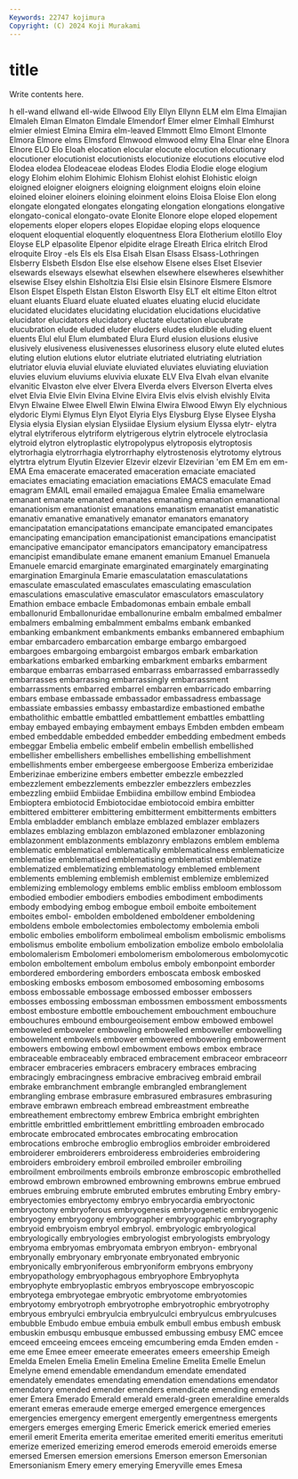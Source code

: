 ```yaml
---
Keywords: 22747 kojimura
Copyright: (C) 2024 Koji Murakami
---
```


# title

Write contents here.



h ell-wand ellwand ell-wide Ellwood Elly Ellyn
Ellynn ELM elm Elma Elmajian Elmaleh Elman Elmaton Elmdale Elmendorf
Elmer elmer Elmhall Elmhurst elmier elmiest Elmina Elmira elm-leaved Elmmott
Elmo Elmont Elmonte Elmora Elmore elms Elmsford Elmwood elmwood elmy
Elna Elnar elne Elnora Elnore ELO Elo Eloah elocation elocular
elocute elocution elocutionary elocutioner elocutionist elocutionists elocutionize elocutions elocutive elod
Elodea elodea Elodeaceae elodeas Elodes Elodia Elodie eloge elogium elogy
Elohim elohim Elohimic Elohism Elohist elohist Elohistic eloign eloigned eloigner
eloigners eloigning eloignment eloigns eloin eloine eloined eloiner eloiners eloining
eloinment eloins Eloisa Eloise Elon elong elongate elongated elongates elongating
elongation elongations elongative elongato-conical elongato-ovate Elonite Elonore elope eloped elopement
elopements eloper elopers elopes Elopidae eloping elops eloquence eloquent eloquential
eloquently eloquentness Elora Elotherium elotillo Eloy Eloyse ELP elpasolite Elpenor
elpidite elrage Elreath Elrica elritch Elrod elroquite Elroy -els Els
els Elsa Elsah Elsan Elsass Elsass-Lothringen Elsberry Elsbeth Elsdon Else
else elsehow Elsene elses Elset Elsevier elsewards elseways elsewhat elsewhen
elsewhere elsewheres elsewhither elsewise Elsey elshin Elsholtzia Elsi Elsie elsin
Elsinore Elsmere Elsmore Elson Elspet Elspeth Elstan Elston Elsworth Elsy
ELT elt eltime Elton eltrot eluant eluants Eluard eluate eluated
eluates eluating elucid elucidate elucidated elucidates elucidating elucidation elucidations elucidative
elucidator elucidators elucidatory eluctate eluctation elucubrate elucubration elude eluded eluder
eluders eludes eludible eluding eluent eluents Elul elul Elum elumbated
Elura Elurd elusion elusions elusive elusively elusiveness elusivenesses elusoriness elusory
elute eluted elutes eluting elution elutions elutor elutriate elutriated elutriating
elutriation elutriator eluvia eluvial eluviate eluviated eluviates eluviating eluviation eluvies
eluvium eluviums eluvivia eluxate ELV Elva Elvah elvan elvanite elvanitic
Elvaston elve elver Elvera Elverda elvers Elverson Elverta elves elvet
Elvia Elvie Elvin Elvina Elvine Elvira Elvis elvis elvish elvishly
Elvita Elvyn Elwaine Elwee Elwell Elwin Elwina Elwira Elwood Elwyn
Ely elychnious elydoric Elymi Elymus Elyn Elyot Elyria Elys Elysburg
Elyse Elysee Elysha Elysia elysia Elysian elysian Elysiidae Elysium elysium
Elyssa elytr- elytra elytral elytriferous elytriform elytrigerous elytrin elytrocele elytroclasia
elytroid elytron elytroplastic elytropolypus elytroposis elytroptosis elytrorhagia elytrorrhagia elytrorrhaphy elytrostenosis
elytrotomy elytrous elytrtra elytrum Elyutin Elzevier Elzevir elzevir Elzevirian 'em
EM Em em em- EMA Ema emacerate emacerated emaceration emaciate
emaciated emaciates emaciating emaciation emaciations EMACS emaculate Emad emagram EMAIL
email emailed emajagua Emalee Emalia emamelware emanant emanate emanated emanates
emanating emanation emanational emanationism emanationist emanations emanatism emanatist emanatistic emanativ
emanative emanatively emanator emanators emanatory emancipatation emancipatations emancipate emancipated emancipates
emancipating emancipation emancipationist emancipations emancipatist emancipative emancipator emancipators emancipatory emancipatress
emancipist emandibulate emane emanent emanium Emanuel Emanuela Emanuele emarcid emarginate
emarginated emarginately emarginating emargination Emarginula Emarie emasculatation emasculatations emasculate emasculated
emasculates emasculating emasculation emasculations emasculative emasculator emasculators emasculatory Emathion embace
embacle Embadomonas embain embale emball emballonurid Emballonuridae emballonurine embalm embalmed
embalmer embalmers embalming embalmment embalms embank embanked embanking embankment embankments
embanks embannered embaphium embar embarcadero embarcation embarge embargo embargoed embargoes
embargoing embargoist embargos embark embarkation embarkations embarked embarking embarkment embarks
embarment embarque embarras embarrased embarrass embarrassed embarrassedly embarrasses embarrassing embarrassingly
embarrassment embarrassments embarred embarrel embarren embarricado embarring embars embase embassade
embassador embassadress embassage embassiate embassies embassy embastardize embastioned embathe embatholithic
embattle embattled embattlement embattles embattling embay embayed embaying embayment embays
Embden embden embeam embed embeddable embedded embedder embedding embedment embeds
embeggar Embelia embelic embelif embelin embellish embellished embellisher embellishers embellishes
embellishing embellishment embellishments ember embergeese embergoose Emberiza emberizidae Emberizinae emberizine
embers embetter embezzle embezzled embezzlement embezzlements embezzler embezzlers embezzles embezzling
embiid Embiidae Embiidina embillow embind Embiodea Embioptera embiotocid Embiotocidae embiotocoid
embira embitter embittered embitterer embittering embitterment embitterments embitters Embla embladder
emblanch emblaze emblazed emblazer emblazers emblazes emblazing emblazon emblazoned emblazoner
emblazoning emblazonment emblazonments emblazonry emblazons emblem emblema emblematic emblematical emblematically
emblematicalness emblematicize emblematise emblematised emblematising emblematist emblematize emblematized emblematizing emblematology
emblemed emblement emblements embleming emblemish emblemist emblemize emblemized emblemizing emblemology
emblems emblic embliss embloom emblossom embodied embodier embodiers embodies embodiment
embodiments embody embodying embog embogue emboil emboite emboitement emboites embol-
embolden emboldened emboldener emboldening emboldens embole embolectomies embolectomy embolemia emboli
embolic embolies emboliform embolimeal embolism embolismic embolisms embolismus embolite embolium
embolization embolize embolo embololalia embolomalerism Embolomeri embolomerism embolomerous embolomycotic embolon
emboltement embolum embolus emboly embonpoint emborder embordered embordering emborders emboscata
embosk embosked embosking embosks embosom embosomed embosoming embosoms emboss embossable
embossage embossed embosser embossers embosses embossing embossman embossmen embossment embossments
embost embosture embottle embouchement embouchment embouchure embouchures embound embourgeoisement embow
embowed embowel emboweled emboweler emboweling embowelled emboweller embowelling embowelment embowels
embower embowered embowering embowerment embowers embowing embowl embowment embows embox
embrace embraceable embraceably embraced embracement embraceor embraceorr embracer embraceries embracers
embracery embraces embracing embracingly embracingness embracive embraciveg embraid embrail embrake
embranchment embrangle embrangled embranglement embrangling embrase embrasure embrasured embrasures embrasuring
embrave embrawn embreach embread embreastment embreathe embreathement embrectomy embrew Embrica
embright embrighten embrittle embrittled embrittlement embrittling embroaden embrocado embrocate embrocated
embrocates embrocating embrocation embrocations embroche embroglio embroglios embroider embroidered embroiderer
embroiderers embroideress embroideries embroidering embroiders embroidery embroil embroiled embroiler embroiling
embroilment embroilments embroils embronze embroscopic embrothelled embrowd embrown embrowned embrowning
embrowns embrue embrued embrues embruing embrute embruted embrutes embruting Embry
embry- embryectomies embryectomy embryo embryocardia embryoctonic embryoctony embryoferous embryogenesis embryogenetic
embryogenic embryogeny embryogony embryographer embryographic embryography embryoid embryoism embryol embryol.
embryologic embryological embryologically embryologies embryologist embryologists embryology embryoma embryomas embryomata
embryon embryon- embryonal embryonally embryonary embryonate embryonated embryonic embryonically embryoniferous
embryoniform embryons embryony embryopathology embryophagous embryophore Embryophyta embryophyte embryoplastic embryos
embryoscope embryoscopic embryotega embryotegae embryotic embryotome embryotomies embryotomy embryotroph embryotrophe
embryotrophic embryotrophy embryous embryulci embryulcia embryulculci embryulcus embryulcuses embubble Embudo
embue embuia embulk embull embus embush embusk embuskin embusqu embusque
embussed embussing embusy EMC emcee emceed emceeing emcees emceing emcumbering
emda Emden emden -eme eme Emee emeer emeerate emeerates emeers
emeership Emeigh Emelda Emelen Emelia Emelin Emelina Emeline Emelita Emelle
Emelun Emelyne emend emendable emendandum emendate emendated emendately emendates emendating
emendation emendations emendator emendatory emended emender emenders emendicate emending emends
emer Emera Emerado Emerald emerald emerald-green emeraldine emeralds emerant emeras
emeraude emerge emerged emergence emergences emergencies emergency emergent emergently emergentness
emergents emergers emerges emerging Emeric Emerick emerick emeried emeries emeril
emerit Emerita emerita emeritae emerited emeriti emeritus emerituti emerize emerized
emerizing emerod emerods emeroid emeroids emerse emersed Emersen emersion emersions
Emerson emerson Emersonian Emersonianism Emery emery emerying Emeryville emes Emesa
